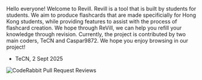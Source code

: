 Hello everyone!
Welcome to Revill. Revill is a tool that is built by students for students. We aim to produce flashcards that are made specificially for Hong Kong students, while providing features to assist with the 
process of flashcard creation. We hope through ReVill, we can help you refill your knowledge through revision. Currently, the project is contributed by two main coders, TeCN and Caspar9872.
We hope you enjoy browsing in our project!

- TeCN, 2 Sept 2025

![CodeRabbit Pull Request Reviews](https://img.shields.io/coderabbit/prs/github/TechGenius9872/Revill?utm_source=oss&utm_medium=github&utm_campaign=TechGenius9872%2FRevill&labelColor=171717&color=FF570A&link=https%3A%2F%2Fcoderabbit.ai&label=CodeRabbit+Reviews)
